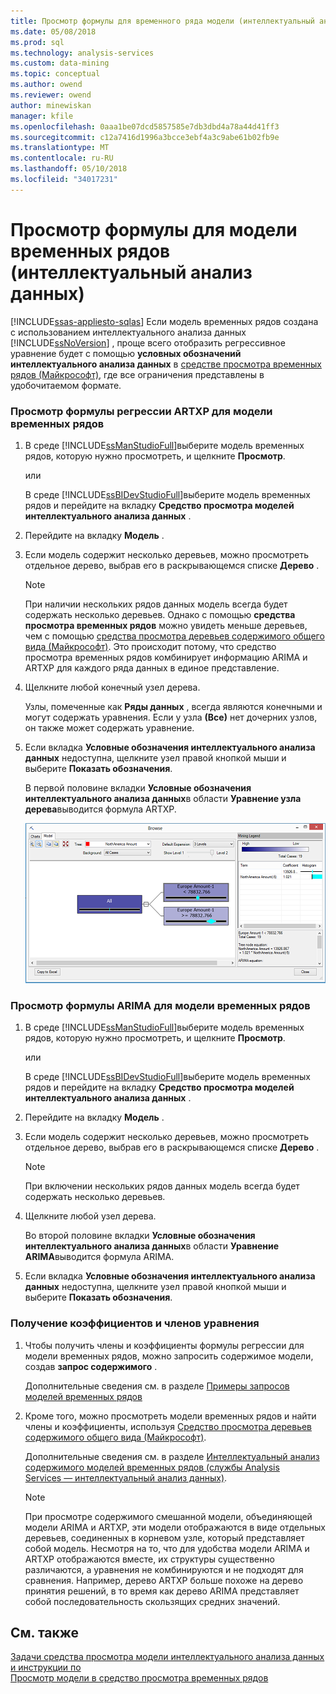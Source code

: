 ```yaml
---
title: Просмотр формулы для временного ряда модели (интеллектуальный анализ данных) | Документы Microsoft
ms.date: 05/08/2018
ms.prod: sql
ms.technology: analysis-services
ms.custom: data-mining
ms.topic: conceptual
ms.author: owend
ms.reviewer: owend
author: minewiskan
manager: kfile
ms.openlocfilehash: 0aaa1be07dcd5857585e7db3dbd4a78a44d41ff3
ms.sourcegitcommit: c12a7416d1996a3bcce3ebf4a3c9abe61b02fb9e
ms.translationtype: MT
ms.contentlocale: ru-RU
ms.lasthandoff: 05/10/2018
ms.locfileid: "34017231"
---
```

# <a name="view-the-formula-for-a-time-series-model-data-mining"></a>Просмотр формулы для модели временных рядов (интеллектуальный анализ данных)
[!INCLUDE[ssas-appliesto-sqlas](../../includes/ssas-appliesto-sqlas.md)]
  Если модель временных рядов создана с использованием интеллектуального анализа данных [!INCLUDE[ssNoVersion](../../includes/ssnoversion-md.md)] , проще всего отобразить регрессивное уравнение будет с помощью **условных обозначений интеллектуального анализа данных** в [средстве просмотра временных рядов (Майкрософт)](../../analysis-services/data-mining/browse-a-model-using-the-microsoft-time-series-viewer.md), где все ограничения представлены в удобочитаемом формате.  
  
### <a name="to-view-the-artxp-regression-formula-for-a-time-series-model"></a>Просмотр формулы регрессии ARTXP для модели временных рядов  
  
1.  В среде [!INCLUDE[ssManStudioFull](../../includes/ssmanstudiofull-md.md)]выберите модель временных рядов, которую нужно просмотреть, и щелкните **Просмотр**.  
  
     или  
  
     В среде [!INCLUDE[ssBIDevStudioFull](../../includes/ssbidevstudiofull-md.md)]выберите модель временных рядов и перейдите на вкладку **Средство просмотра моделей интеллектуального анализа данных** .  
  
2.  Перейдите на вкладку **Модель** .  
  
3.  Если модель содержит несколько деревьев, можно просмотреть отдельное дерево, выбрав его в раскрывающемся списке **Дерево** .  
  
    > [!NOTE]  
    >  При наличии нескольких рядов данных модель всегда будет содержать несколько деревьев. Однако с помощью **средства просмотра временных рядов** можно увидеть меньше деревьев, чем с помощью [средства просмотра деревьев содержимого общего вида (Майкрософт)](http://msdn.microsoft.com/library/751b4393-f6fd-48c1-bcef-bdca589ce34c). Это происходит потому, что средство просмотра временных рядов комбинирует информацию ARIMA и ARTXP для каждого ряда данных в единое представление.  
  
4.  Щелкните любой конечный узел дерева.  
  
     Узлы, помеченные как **Ряды данных** , всегда являются конечными и могут содержать уравнения. Если у узла **(Все)** нет дочерних узлов, он также может содержать уравнение.  
  
5.  Если вкладка **Условные обозначения интеллектуального анализа данных** недоступна, щелкните узел правой кнопкой мыши и выберите **Показать обозначения**.  
  
     В первой половине вкладки **Условные обозначения интеллектуального анализа данных**в области **Уравнение узла дерева**выводится формула ARTXP.  
  
     ![Просмотр формулы временных рядов в условных обозначениях](../../analysis-services/data-mining/media/ssdm-timeserieslegend.png "Просмотр формулы временных рядов в условных обозначениях")  
  
### <a name="to-view-the-arima-formula-for-a-time-series-model"></a>Просмотр формулы ARIMA для модели временных рядов  
  
1.  В среде [!INCLUDE[ssManStudioFull](../../includes/ssmanstudiofull-md.md)]выберите модель временных рядов, которую нужно просмотреть, и щелкните **Просмотр**.  
  
     или  
  
     В среде [!INCLUDE[ssBIDevStudioFull](../../includes/ssbidevstudiofull-md.md)]выберите модель временных рядов и перейдите на вкладку **Средство просмотра моделей интеллектуального анализа данных** .  
  
2.  Перейдите на вкладку **Модель** .  
  
3.  Если модель содержит несколько деревьев, можно просмотреть отдельное дерево, выбрав его в раскрывающемся списке **Дерево** .  
  
    > [!NOTE]  
    >  При включении нескольких рядов данных модель всегда будет содержать несколько деревьев.  
  
4.  Щелкните любой узел дерева.  
  
     Во второй половине вкладки **Условные обозначения интеллектуального анализа данных**в области **Уравнение ARIMA**выводится формула ARIMA.  
  
5.  Если вкладка **Условные обозначения интеллектуального анализа данных** недоступна, щелкните узел правой кнопкой мыши и выберите **Показать обозначения**.  
  
### <a name="to-get-the-coefficients-and-terms-for-the-equation"></a>Получение коэффициентов и членов уравнения  
  
1.  Чтобы получить члены и коэффициенты формулы регрессии для модели временных рядов, можно запросить содержимое модели, создав **запрос содержимого** .  
  
     Дополнительные сведения см. в разделе [Примеры запросов моделей временных рядов](../../analysis-services/data-mining/time-series-model-query-examples.md)  
  
2.  Кроме того, можно просмотреть модели временных рядов и найти члены и коэффициенты, используя [Средство просмотра деревьев содержимого общего вида (Майкрософт)](http://msdn.microsoft.com/library/751b4393-f6fd-48c1-bcef-bdca589ce34c).  
  
     Дополнительные сведения см. в разделе [Интеллектуальный анализ содержимого моделей временных рядов (службы Analysis Services — интеллектуальный анализ данных)](../../analysis-services/data-mining/mining-model-content-for-time-series-models-analysis-services-data-mining.md).  
  
    > [!NOTE]  
    >  При просмотре содержимого смешанной модели, объединяющей модели ARIMA и ARTXP, эти модели отображаются в виде отдельных деревьев, соединенных в корневом узле, который представляет собой модель. Несмотря на то, что для удобства модели ARIMA и ARTXP отображаются вместе, их структуры существенно различаются, а уравнения не комбинируются и не подходят для сравнения. Например, дерево ARTXP больше похоже на дерево принятия решений, в то время как дерево ARIMA представляет собой последовательность скользящих средних значений.  
  
## <a name="see-also"></a>См. также  
 [Задачи средства просмотра модели интеллектуального анализа данных и инструкции по](../../analysis-services/data-mining/mining-model-viewer-tasks-and-how-tos.md)   
 [Просмотр модели в средство просмотра временных рядов](../../analysis-services/data-mining/browse-a-model-using-the-microsoft-time-series-viewer.md)  
  
  
